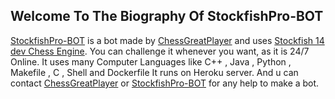 ## Welcome To The Biography Of StockfishPro-BOT

[StockfishPro-BOT](https://lichess.org/@/StockfishPro-BOT) is a bot made by [ChessGreatPlayer](https://lichess.org/@/ChessGreatPlayer) and uses [Stockfish 14 dev Chess Engine](http://abrok.eu/stockfish/latest/linux/stockfish_x64_modern.zip).
You can challenge it whenever you want, as it is 24/7 Online.
It uses many Computer Languages like C++ , Java , Python , Makefile , C , Shell and Dockerfile
It runs on Heroku server.
And u can contact [ChessGreatPlayer](https://lichess.org/inbox/ChessGreatPlayer) or [StockfishPro-BOT](https://lichess.org/inbox/StockfishPro-BOT) for any help to make a bot.

